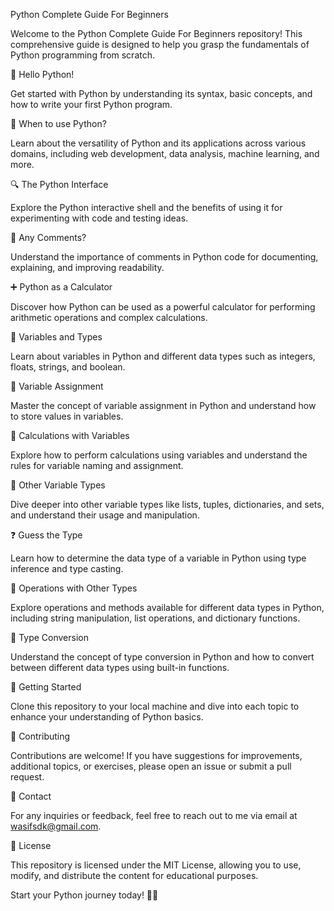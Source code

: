 Python Complete Guide For Beginners

Welcome to the Python Complete Guide For Beginners repository! This comprehensive guide is designed to help you grasp the fundamentals of Python programming from scratch.

👋 Hello Python!

Get started with Python by understanding its syntax, basic concepts, and how to write your first Python program.

🤔 When to use Python?

Learn about the versatility of Python and its applications across various domains, including web development, data analysis, machine learning, and more.

🔍 The Python Interface

Explore the Python interactive shell and the benefits of using it for experimenting with code and testing ideas.

💬 Any Comments?

Understand the importance of comments in Python code for documenting, explaining, and improving readability.

➕ Python as a Calculator

Discover how Python can be used as a powerful calculator for performing arithmetic operations and complex calculations.

🔢 Variables and Types

Learn about variables in Python and different data types such as integers, floats, strings, and boolean.

📝 Variable Assignment

Master the concept of variable assignment in Python and understand how to store values in variables.

🔢 Calculations with Variables

Explore how to perform calculations using variables and understand the rules for variable naming and assignment.

🔄 Other Variable Types

Dive deeper into other variable types like lists, tuples, dictionaries, and sets, and understand their usage and manipulation.

❓ Guess the Type

Learn how to determine the data type of a variable in Python using type inference and type casting.

🔄 Operations with Other Types

Explore operations and methods available for different data types in Python, including string manipulation, list operations, and dictionary functions.

🔄 Type Conversion

Understand the concept of type conversion in Python and how to convert between different data types using built-in functions.

🚀 Getting Started

Clone this repository to your local machine and dive into each topic to enhance your understanding of Python basics.

🎉 Contributing

Contributions are welcome! If you have suggestions for improvements, additional topics, or exercises, please open an issue or submit a pull request.

📧 Contact

For any inquiries or feedback, feel free to reach out to me via email at wasifsdk@gmail.com.

📝 License

This repository is licensed under the MIT License, allowing you to use, modify, and distribute the content for educational purposes.

Start your Python journey today! 🐍✨